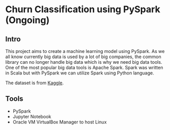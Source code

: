 # Churn Classification using PySpark (Ongoing)

## Intro
This project aims to create a machine learning model using PySpark. As we all know currently big data is used by a lot of big companies, the common library can no longer handle big data which is why we need big data tools. One of the most popular big data tools is Apache Spark. Spark was written in Scala but with PySpark we can utilize Spark using Python language. 

The dataset is from [Kaggle](https://www.kaggle.com/datasets/parisanahmadi/bank-data-churn-classification).  

## Tools
- PySpark
- Jupyter Notebook
- Oracle VM VirtualBox Manager to host Linux
